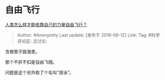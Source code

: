 # 自由飞行
[人类怎么样才能依靠自己的力量自由飞行？](https://www.zhihu.com/question/344694446/answer/821225310)

> Author: #Anonymity
> Last update: [发布于 2019-09-12]
> Link:
> Tag: #科学
> 评论区:
> 泛讨论:

含根管子跳海里。

那个不折不扣是自由飞翔。

问题是这个另外取了个名叫“游泳”。
